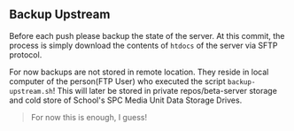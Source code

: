 ## Backup Upstream

Before each push please backup the state of the server. At this commit, the
process is simply download the contents of `htdocs` of the server via SFTP
protocol.

For now backups are not stored in remote location. They reside in local computer
of the person(FTP User) who executed the script `backup-upstream.sh`! This will
later be stored in private repos/beta-server storage and cold store of School's
SPC Media Unit Data Storage Drives.

> For now this is enough, I guess!

